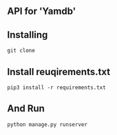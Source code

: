 
## API for 'Yamdb'


## Installing

    git clone 


## Install reuqirements.txt

    pip3 install -r requirements.txt

## And Run
    python manage.py runserver